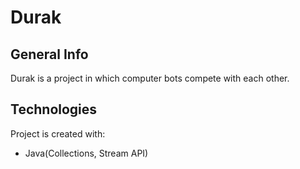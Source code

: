 # Durak

## General Info
Durak is a project in which computer bots compete with each other.

## Technologies
Project is created with:
* Java(Collections, Stream API)
